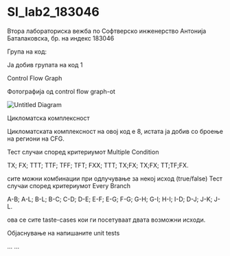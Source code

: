 # SI_lab2_183046
Втора лабораториска вежба по Софтверско инженерство
Антонија Баталаковска, бр. на индекс 183046

Група на код:

Ја добив групата на код 1

Control Flow Graph

Фотографија од control flow graph-ot

![Untitled Diagram](https://user-images.githubusercontent.com/63360948/84567339-4e538a80-ad78-11ea-9c51-9fbe52f6d6b0.jpg)

Цикломатска комплексност

Цикломатската комплексност на овој код е 8, истата ја добив со броење на региони на CFG.

Тест случаи според критериумот Multiple Condition

TX; FX; TTT; TTF; TFF; TFT; FXX; TTT; TX;FX; TX;FX; TT;TF;FX.

сите можни комбинации при одлучување за некој исход (true/false)
Тест случаи според критериумот Every Branch

A-B; A-L; B-L; B-C; C-D; D-E; E-F; E-G; F-G; G-H; G-I; H-I; I-D; D-J; J-K; J-L.

ова се сите taste-cases кои ги посетуваат двата возможни исходи.

Објаснување на напишаните unit tests

... ...
